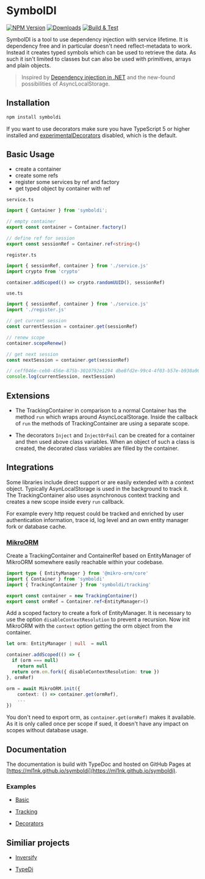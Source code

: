 # SymbolDI

[![NPM Version](https://img.shields.io/npm/v/symboldi.svg)](https://www.npmjs.com/package/symboldi)
[![Downloads](https://img.shields.io/npm/dm/symboldi.svg)](https://www.npmjs.com/package/symboldi)
[![Build & Test](https://github.com/ml1nk/symboldi/actions/workflows/publish.yml/badge.svg)](https://github.com/ml1nk/symboldi/actions/workflows/publish.yml)

SymbolDI is a tool to use dependency injection with service lifetime. It is dependency free and in particular doesn't need reflect-metadata to work. Instead it creates typed symbols which can be used to retrieve the data. As such it isn't limited to classes but can also be used with primitives, arrays and plain objects.

> Inspired by [Dependency injection in .NET](https://learn.microsoft.com/en-us/dotnet/core/extensions/dependency-injection) and the new-found possibilities of AsyncLocalStorage.


## Installation
~~~ts
npm install symboldi
~~~

If you want to use decorators make sure you have TypeScript 5 or higher installed and [experimentalDecorators](https://www.typescriptlang.org/tsconfig#experimentalDecorators) disabled, which is the default.

## Basic Usage

* create a container
* create some refs
* register some services by ref and factory
* get typed object by container with ref

`service.ts`
```ts
import { Container } from 'symboldi';

// empty container
export const container = Container.factory()

// define ref for session
export const sessionRef = Container.ref<string>()
```

`register.ts`
```ts
import { sessionRef, container } from './service.js'
import crypto from 'crypto'

container.addScoped(() => crypto.randomUUID(), sessionRef)
```

`use.ts`
```ts
import { sessionRef, container } from './service.js'
import './register.js'

// get current session
const currentSession = container.get(sessionRef)

// renew scope
container.scopeRenew()

// get next session
const nextSession = container.get(sessionRef)

// ceff046e-ceb0-456e-875b-3010792e1294 dbe8fd2e-99c4-4f03-b57e-b930a90249f2
console.log(currentSession, nextSession)
```

## Extensions

 - The TrackingContainer in comparison to a normal Container has the method `run` which wraps around AsyncLocalStorage. Inside the callback of `run` the methods of TrackingContainer are using a separate scope.

 - The decorators `Inject` and `InjectOrFail` can be created for a container and then used above class variables. When an object of such a class is created, the decorated class variables are filled by the container.

## Integrations

Some libraries include direct support or are easily extended with a  context object. Typically AsynLocalStorage is used in the background to track it. The TrackingContainer also uses asynchronous context tracking and creates a new scope inside every `run` callback.

For example every http request could be tracked and enriched by user authentication information, trace id, log level and an own entity manager fork or database cache.

### [MikroORM](https://github.com/mikro-orm/mikro-orm)

Create a TrackingContainer and ContainerRef based on EntityManager of MikroORM somewhere easily reachable within your codebase.

~~~ts
import type { EntityManager } from '@mikro-orm/core'
import { Container } from 'symboldi'
import { TrackingContainer } from 'symboldi/tracking'

export const container = new TrackingContainer()
export const ormRef = Container.ref<EntityManager>()
~~~

Add a scoped factory to create a fork of EntityManager. It is necessary to use the option `disableContextResolution` to prevent a recursion. Now init MikroORM with the `context` option getting the orm object from the container.

~~~ts
let orm: EntityManager | null  = null

container.addScoped(() => {
  if (orm === null)
    return null
  return orm.em.fork({ disableContextResolution: true })
}, ormRef)

orm = await MikroORM.init({
    context: () => container.get(ormRef),
    ...
})
~~~

You don't need to export orm, as `container.get(ormRef)` makes it available. As it is only called once per scope if sued, it doesn't have any impact on scopes without database usage. 


## Documentation

The documentation is build with TypeDoc and hosted on GitHub Pages at [https://ml1nk.github.io/symboldi](https://ml1nk.github.io/symboldi).

### Examples

- [Basic](https://github.com/ml1nk/symboldi/tree/main/packages/example/src/basic)

- [Tracking](https://github.com/ml1nk/symboldi/tree/main/packages/example/src/tracking)

- [Decorators](https://github.com/ml1nk/symboldi/tree/main/packages/example/src/decorators)

## Similiar projects

- [Inversify](https://github.com/inversify/InversifyJS)
  
- [TypeDi](https://github.com/typestack/typedi)

